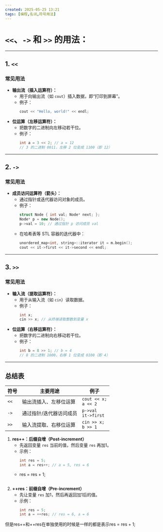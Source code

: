 ```yaml
---
created: 2025-05-25 13:21
tags: [编程,名词,符号用法]
---
```


#  `<<`、`->` 和 `>>` 的用法：

---

## 1. `<<`

### 常见用法
- **输出流（插入运算符）：**
  - 用于向输出流（如 `cout`）插入数据，即“打印到屏幕”。
  - 例子：  
    ```cpp
    cout << "Hello, world!" << endl;
    ```
- **位运算（左移运算符）：**
  - 把数字的二进制向左移动若干位。
  - 例子：  
    ```cpp
    int a = 3 << 2; // a = 12
    // 3 的二进制 0011，左移 2 位变成 1100（即 12）
    ```

---

## 2. `->`

### 常见用法
- **成员访问运算符（箭头）：**
  - 通过指针或迭代器访问对象的成员。
  - 例子：  
    ```cpp
    struct Node { int val; Node* next; };
    Node* p = new Node();
    p->val = 10; // 通过指针 p 访问成员 val
    ```
  - 在哈希表等 STL 容器的迭代器中：
    ```cpp
    unordered_map<int, string>::iterator it = m.begin();
    cout << it->first << it->second << endl;
    ```

---

## 3. `>>`

### 常见用法
- **输入流（提取运算符）：**
  - 用于从输入流（如 `cin`）读取数据。
  - 例子：  
    ```cpp
    int x;
    cin >> x; // 从终端读取整数到变量 x
    ```
- **位运算（右移运算符）：**
  - 把数字的二进制向右移动若干位。
  - 例子：  
    ```cpp
    int b = 8 >> 1; // b = 4
    // 8 的二进制 1000，右移 1 位变成 0100（即 4）
    ```

---

## 总结表

| 符号   | 主要用途                     | 例子                   |
|--------|------------------------------|------------------------|
| `<<`   | 输出流插入、左移位运算       | `cout << x;`<br>`a << 2` |
| `->`   | 通过指针/迭代器访问成员      | `p->val`<br>`it->first`  |
| `>>`   | 输入流提取、右移位运算       | `cin >> x;`<br>`b >> 1`  |



1. **res++：后缀自增（Post-increment）**
   - 先返回变量 `res` 当前的值，然后变量 `res` 再加1。
   - 示例：
     ```cpp
     int res = 5;
     int a = res++; // a = 5, res = 6
   - res = res + 1;
     ```

2. **++res：前缀自增（Pre-increment）**
   - 先让变量 `res` 加1，然后再返回加1后的值。
   - 示例：
     ```cpp
     int res = 5;
     int a = ++res; // res = 6, a = 6
     ```
但是res++和++res在单独使用的时候是一样的都是表示res = res + 1;